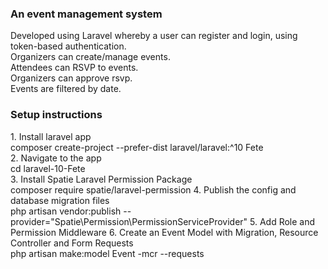 <h3>An event management system </h3>
<p>Developed using Laravel whereby a user can register and login, using token-based authentication. <br>
Organizers can create/manage events.<br>
Attendees can RSVP to events.<br> 
Organizers can approve rsvp.<br>
Events are filtered by date.</p> 

<h3> Setup instructions</h3>
<p> 1. Install laravel app <br>composer create-project --prefer-dist laravel/laravel:^10 Fete <br>
2. Navigate to the app  <br> cd laravel-10-Fete<br>
3. Install Spatie Laravel Permission Package <br> composer require spatie/laravel-permission
4. Publish the config and database migration files <br> php artisan vendor:publish --provider="Spatie\Permission\PermissionServiceProvider"
5. Add Role and Permission Middleware
6. Create an Event Model with Migration, Resource Controller and Form Requests <br> 
php artisan make:model Event -mcr --requests